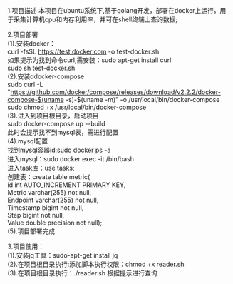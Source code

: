 1.项目描述
  本项目在ubuntu系统下,基于golang开发，部署在docker上运行，用于采集计算机cpu和内存利用率，并可在shell终端上查询数据;  
  
2.项目部署  
  (1).安装docker：  
      curl -fsSL https://test.docker.com -o test-docker.sh  
      如果提示为找到命令curl,需安装：sudo apt-get install curl  
      sudo sh test-docker.sh  
  (2).安装ddocker-compose  
      sudo curl -L "https://github.com/docker/compose/releases/download/v2.2.2/docker-compose-$(uname -s)-$(uname -m)" -o /usr/local/bin/docker-compose  
      sudo chmod +x /usr/local/bin/docker-compose  
  (3).进入到项目根目录，启动项目  
      sudo docker-compose up --build  
      此时会提示找不到mysql表，需进行配置  
  (4).mysql配置  
      找到mysql容器id:sudo docker ps -a  
      进入mysql：sudo docker exec -it <ID> /bin/bash  
      进入task库：use tasks;  
      创建表：create table metric(  
                 id int AUTO_INCREMENT PRIMARY KEY,  
                 Metric varchar(255) not null,  
                 Endpoint varchar(255) not null,  
                 Timestamp bigint not null,  
                 Step bigint not null,  
                 Value double precision not null);  
  (5).项目部署完成  
    
3.项目使用：  
  (1).安装jq工具：sudo-apt-get install jq  
  (2).在项目根目录执行:添加脚本执行权限：chmod +x reader.sh   
  (3).在项目根目录执行：./reader.sh 根据提示进行查询  
      
